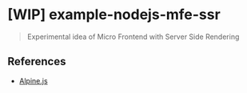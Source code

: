 # [WIP] example-nodejs-mfe-ssr

> Experimental idea of Micro Frontend with Server Side Rendering

## References

- [Alpine.js](https://alpinejs.dev/)
